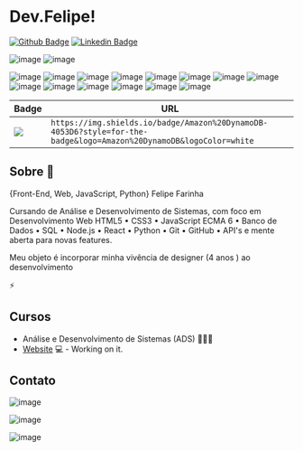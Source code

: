 # Dev.Felipe!

[![Github Badge](https://img.shields.io/badge/-Github-000?style=flat-square&logo=Github&logoColor=white&link=https://github.com/fagnerpsantos)](https://github.com/fagnerpsantos)
[![Linkedin Badge](https://img.shields.io/badge/-LinkedIn-blue?style=flat-square&logo=Linkedin&logoColor=white&link=https://www.linkedin.com/in/fagnerpsantos/)](https://www.linkedin.com/in/felipefarinha/)

![image](https://img.shields.io/badge/LinkedIn-0077B5?style=for-the-badge&logo=linkedin&logoColor=white)
![image](https://img.shields.io/badge/GIT-E44C30?style=for-the-badge&logo=git&logoColor=white)

![image](https://github-readme-streak-stats.herokuapp.com/?user=felipefarinha)
![image](https://github-readme-stats.vercel.app/api?username=felipefarinha)
![image](https://img.shields.io/badge/Intel%20Core_i5_8th-0071C5?style=for-the-badge&logo=intel&logoColor=white)
![image](https://img.shields.io/badge/GitHub-100000?style=for-the-badge&logo=github&logoColor=white)
![image](https://img.shields.io/badge/Todoist-E44332?style=for-the-badge&logo=todoist&logoColor=white)
![image](https://img.shields.io/badge/Notion-000000?style=for-the-badge&logo=notion&logoColor=white)
![image](https://img.shields.io/badge/TypeScript-007ACC?style=for-the-badge&logo=typescript&logoColor=white)
![image](https://img.shields.io/badge/Python-FFD43B?style=for-the-badge&logo=python&logoColor=blue)
![image](https://img.shields.io/badge/JavaScript-323330?style=for-the-badge&logo=javascript&logoColor=F7DF1E)
![image](https://img.shields.io/badge/Visual_Studio-5C2D91?style=for-the-badge&logo=visual%20studio&logoColor=white)
![image](https://img.shields.io/badge/replit-667881?style=for-the-badge&logo=replit&logoColor=white)
![image](https://img.shields.io/badge/Colab-F9AB00?style=for-the-badge&logo=googlecolab&color=525252)
![image](https://img.shields.io/badge/React-20232A?style=for-the-badge&logo=react&logoColor=61DAFB)
![image](https://img.shields.io/badge/Node.js-339933?style=for-the-badge&logo=nodedotjs&logoColor=white)

Badge | URL
------------ | -------------
<img src="https://img.shields.io/badge/Amazon%20DynamoDB-4053D6?style=for-the-badge&logo=Amazon%20DynamoDB&logoColor=white" /> | `https://img.shields.io/badge/Amazon%20DynamoDB-4053D6?style=for-the-badge&logo=Amazon%20DynamoDB&logoColor=white`

## Sobre 💬
{Front-End, Web, JavaScript, Python} Felipe Farinha

Cursando de Análise e Desenvolvimento de Sistemas, com foco em Desenvolvimento Web HTML5 • CSS3 • JavaScript ECMA 6 • Banco de Dados • SQL • Node.js • React • Python • Git • GitHub • API's e mente aberta para novas features. 

Meu objeto é incorporar minha vivência de designer (4 anos ) ao desenvolvimento

⚡
## Cursos
- Análise e Desenvolvimento de Sistemas (ADS) 👨🏼‍🏫 
- [Website](https://fagnerpsantos.dev/) 💻 - Working on it.

## Contato
![image](https://img.shields.io/badge/WhatsApp-25D366?style=for-the-badge&logo=whatsapp&logoColor=white)

![image](https://img.shields.io/badge/website-000000?style=for-the-badge&logo=About.me&logoColor=white)

![image](https://img.shields.io/badge/Discord-5865F2?style=for-the-badge&logo=discord&logoColor=white)


<!--

-->
